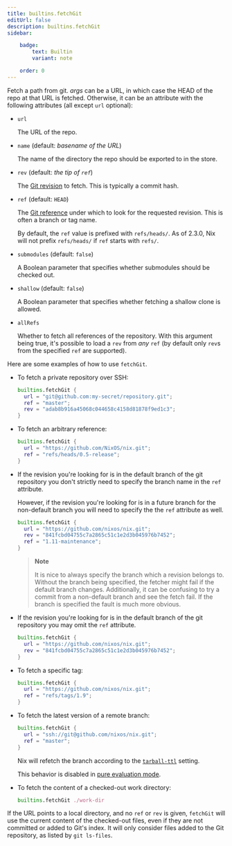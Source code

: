 ```yaml
---
title: builtins.fetchGit
editUrl: false
description: builtins.fetchGit
sidebar:

    badge:
        text: Builtin
        variant: note

    order: 0
---
```


Fetch a path from git. *args* can be a URL, in which case the HEAD
of the repo at that URL is fetched. Otherwise, it can be an
attribute with the following attributes (all except `url` optional):

- `url`

  The URL of the repo.

- `name` (default: *basename of the URL*)

  The name of the directory the repo should be exported to in the store.

- `rev` (default: *the tip of `ref`*)

  The [Git revision] to fetch.
  This is typically a commit hash.

  [Git revision]: https://git-scm.com/docs/git-rev-parse#_specifying_revisions

- `ref` (default: `HEAD`)

  The [Git reference] under which to look for the requested revision.
  This is often a branch or tag name.

  [Git reference]: https://git-scm.com/book/en/v2/Git-Internals-Git-References

  By default, the `ref` value is prefixed with `refs/heads/`.
  As of 2.3.0, Nix will not prefix `refs/heads/` if `ref` starts with `refs/`.

- `submodules` (default: `false`)

  A Boolean parameter that specifies whether submodules should be checked out.

- `shallow` (default: `false`)

  A Boolean parameter that specifies whether fetching a shallow clone is allowed.

- `allRefs`

  Whether to fetch all references of the repository.
  With this argument being true, it's possible to load a `rev` from *any* `ref`
  (by default only `rev`s from the specified `ref` are supported).

Here are some examples of how to use `fetchGit`.

  - To fetch a private repository over SSH:

    ```nix
    builtins.fetchGit {
      url = "git@github.com:my-secret/repository.git";
      ref = "master";
      rev = "adab8b916a45068c044658c4158d81878f9ed1c3";
    }
    ```

  - To fetch an arbitrary reference:

    ```nix
    builtins.fetchGit {
      url = "https://github.com/NixOS/nix.git";
      ref = "refs/heads/0.5-release";
    }
    ```

  - If the revision you're looking for is in the default branch of
    the git repository you don't strictly need to specify the branch
    name in the `ref` attribute.

    However, if the revision you're looking for is in a future
    branch for the non-default branch you will need to specify the
    the `ref` attribute as well.

    ```nix
    builtins.fetchGit {
      url = "https://github.com/nixos/nix.git";
      rev = "841fcbd04755c7a2865c51c1e2d3b045976b7452";
      ref = "1.11-maintenance";
    }
    ```

    > **Note**
    >
    > It is nice to always specify the branch which a revision
    > belongs to. Without the branch being specified, the fetcher
    > might fail if the default branch changes. Additionally, it can
    > be confusing to try a commit from a non-default branch and see
    > the fetch fail. If the branch is specified the fault is much
    > more obvious.

  - If the revision you're looking for is in the default branch of
    the git repository you may omit the `ref` attribute.

    ```nix
    builtins.fetchGit {
      url = "https://github.com/nixos/nix.git";
      rev = "841fcbd04755c7a2865c51c1e2d3b045976b7452";
    }
    ```

  - To fetch a specific tag:

    ```nix
    builtins.fetchGit {
      url = "https://github.com/nixos/nix.git";
      ref = "refs/tags/1.9";
    }
    ```

  - To fetch the latest version of a remote branch:

    ```nix
    builtins.fetchGit {
      url = "ssh://git@github.com/nixos/nix.git";
      ref = "master";
    }
    ```

    Nix will refetch the branch according to the [`tarball-ttl`](@docroot@/command-ref/conf-file.md#conf-tarball-ttl) setting.

    This behavior is disabled in [pure evaluation mode](@docroot@/command-ref/conf-file.md#conf-pure-eval).

  - To fetch the content of a checked-out work directory:

    ```nix
    builtins.fetchGit ./work-dir
    ```

If the URL points to a local directory, and no `ref` or `rev` is
given, `fetchGit` will use the current content of the checked-out
files, even if they are not committed or added to Git's index. It will
only consider files added to the Git repository, as listed by `git ls-files`.



